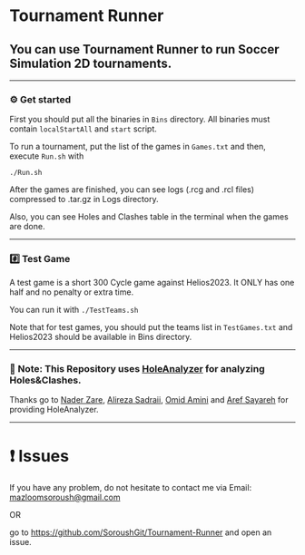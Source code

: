 # Tournament Runner
## You can use Tournament Runner to run Soccer Simulation 2D tournaments.
-----------------------

### :gear: Get started

First you should put all the binaries in `Bins` directory. All binaries must contain `localStartAll` and `start` script.

To run a tournament, put the list of the games in `Games.txt` and then, execute `Run.sh` with
```
./Run.sh
```
After the games are finished, you can see logs (.rcg and .rcl files) compressed to .tar.gz in Logs directory. 

Also, you can see Holes and Clashes table in the terminal when the games are done.

-------------------------------------------

### :hash: Test Game

A test game is a short 300 Cycle game against Helios2023. It ONLY has one half and no penalty or extra time.

You can run it with `./TestTeams.sh`

Note that for test games, you should put the teams list in `TestGames.txt` and Helios2023 should be available in Bins directory.   

-------------------------------------------

### :green_book: Note: This Repository uses [HoleAnalyzer](https://github.com/RCSS-IR/HoleAnalyzer) for analyzing Holes&Clashes.
Thanks go to [Nader Zare](https://github.com/naderzare), [Alireza Sadraii](https://github.com/sadraiiali), [Omid Amini](https://github.com/mroa4) and [Aref Sayareh](https://github.com/Arefsa78) for providing HoleAnalyzer.

--------------------------------------------

# :heavy_exclamation_mark: Issues
If you have any problem, do not hesitate to contact me via Email: mazloomsoroush@gmail.com 

OR

go to https://github.com/SoroushGit/Tournament-Runner and open an issue.
